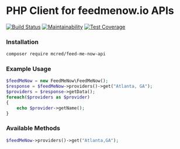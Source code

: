 # PHP Client for feedmenow.io APIs
[![Build Status](https://travis-ci.org/mcred/FeedMeNow-PHP.svg?branch=master)](https://travis-ci.org/mcred/FeedMeNow-PHP)
[![Maintainability](https://api.codeclimate.com/v1/badges/6e486d9f3cdb92aa7aab/maintainability)](https://codeclimate.com/github/mcred/FeedMeNow-PHP/maintainability)
[![Test Coverage](https://api.codeclimate.com/v1/badges/6e486d9f3cdb92aa7aab/test_coverage)](https://codeclimate.com/github/mcred/FeedMeNow-PHP/test_coverage)

### Installation
```bash
composer require mcred/feed-me-now-api
```

### Example Usage
```php
$feedMeNow = new FeedMeNow\FeedMeNow();
$response = $feedMeNow->providers()->get("Atlanta, GA");
$providers = $response->getData();
foreach($providers as $provider)
{
    echo $provider->getName();
}

```

### Available Methods
```php
$feedMeNow->providers()->get("Atlanta,GA");
```
